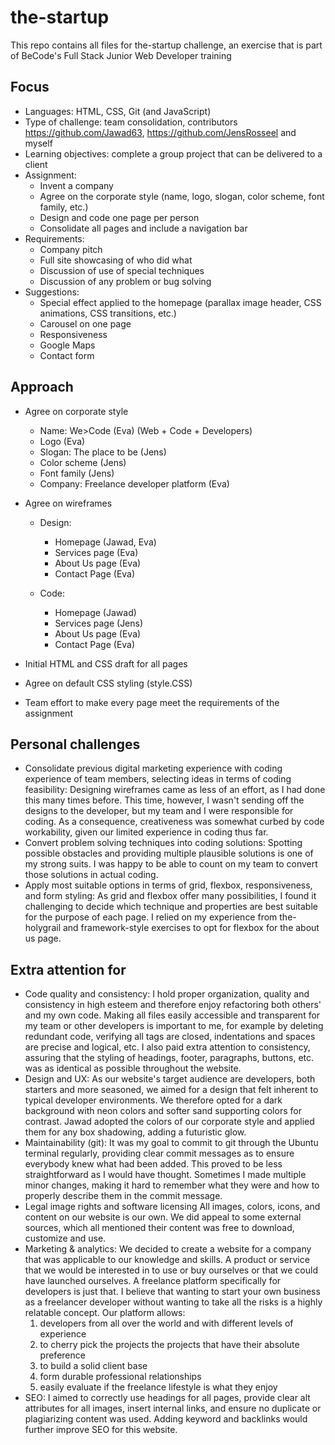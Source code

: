 # the-startup

This repo contains all files for the-startup challenge, an exercise that is part of BeCode's Full Stack Junior Web Developer training

## Focus

- Languages: HTML, CSS, Git (and JavaScript)
- Type of challenge: team consolidation, contributors https://github.com/Jawad63, https://github.com/JensRosseel and myself
- Learning objectives: complete a group project that can be delivered to a client
- Assignment: 
	- Invent a company
	- Agree on the corporate style (name, logo, slogan, color scheme, font family, etc.)
	- Design and code one page per person
	- Consolidate all pages and include a navigation bar
- Requirements:
	- Company pitch
	- Full site showcasing of who did what
	- Discussion of use of special techniques
	- Discussion of any problem or bug solving
- Suggestions:
	- Special effect applied to the homepage (parallax image header, CSS animations, CSS transitions, etc.)
	- Carousel on one page
	- Responsiveness
	- Google Maps
	- Contact form

## Approach

- Agree on corporate style
	- Name: We>Code (Eva) (Web + Code + Developers)
	- Logo (Eva)
	- Slogan: The place to be (Jens)
	- Color scheme (Jens)
	- Font family (Jens)
	- Company: Freelance developer platform (Eva)

- Agree on wireframes
	- Design:
		- Homepage (Jawad, Eva)
		- Services page (Eva)
		- About Us page (Eva)
		- Contact Page (Eva)	

	- Code:
		- Homepage (Jawad)
		- Services page (Jens)
		- About Us page (Eva)
		- Contact Page (Eva)

- Initial HTML and CSS draft for all pages
- Agree on default CSS styling (style.CSS)
- Team effort to make every page meet the requirements of the assignment

## Personal challenges

- Consolidate previous digital marketing experience with coding experience of team members, selecting ideas in terms of coding feasibility:
  Designing wireframes came as less of an effort, as I had done this many times before. This time, however, I wasn't sending off the designs to the developer, but my team and I were responsible for coding. As a consequence, creativeness was somewhat curbed by code workability, given our limited experience in coding thus far. 
- Convert problem solving techniques into coding solutions:
  Spotting possible obstacles and providing multiple plausible solutions is one of my strong suits. I was happy to be able to count on my team to convert those solutions in actual coding. 
- Apply most suitable options in terms of grid, flexbox, responsiveness, and form styling:
  As grid and flexbox offer many possibilities, I found it challenging to decide which technique and properties are best suitable for the purpose of each page. I relied on my experience from the-holygrail and framework-style exercises to opt for flexbox for the about us page.

## Extra attention for 

- Code quality and consistency:
  I hold proper organization, quality and consistency in high esteem and therefore enjoy refactoring both others' and my own code. Making all files easily accessible and transparent for my team or other developers is important to me, for example by deleting redundant code, verifying all tags are closed, indentations and spaces are precise and logical, etc. I also paid extra attention to consistency, assuring that the styling of headings, footer, paragraphs, buttons, etc. was as identical as possible throughout the website.   
- Design and UX:
  As our website's target audience are developers, both starters and more seasoned, we aimed for a design that felt inherent to typical developer environments. We therefore opted for a dark background with neon colors and softer sand supporting colors for contrast. Jawad adopted the colors of our corporate style and applied them for any box shadowing, adding a futuristic glow. 
- Maintainability (git):
  It was my goal to commit to git through the Ubuntu terminal regularly, providing clear commit messages as to ensure everybody knew what had been added. This proved to be less straightforward as I would have thought. Sometimes I made multiple minor changes, making it hard to remember what they were and how to properly describe them in the commit message. 
- Legal image rights and software licensing
  All images, colors, icons, and content on our website is our own. We did appeal to some external sources, which all mentioned their content was free to download, customize and use.  
- Marketing & analytics:
  We decided to create a website for a company that was applicable to our knowledge and skills. A product or service that we would be interested in to use or buy ourselves or that we could have launched ourselves. A freelance platform specifically for developers is just that. I believe that wanting to start your own business as a freelancer developer without wanting to take all the risks is a highly relatable concept. Our platform allows:
	1. developers from all over the world and with different levels of experience 
	2. to cherry pick the projects the projects that have their absolute preference
	3. to build a solid client base 
	4. form durable professional relationships 
	5. easily evaluate if the freelance lifestyle is what they enjoy
- SEO: 
  I aimed to correctly use headings for all pages, provide clear alt attributes for all images, insert internal links, and ensure no duplicate or plagiarizing content was used. Adding keyword and backlinks would further improve SEO for this website. 




